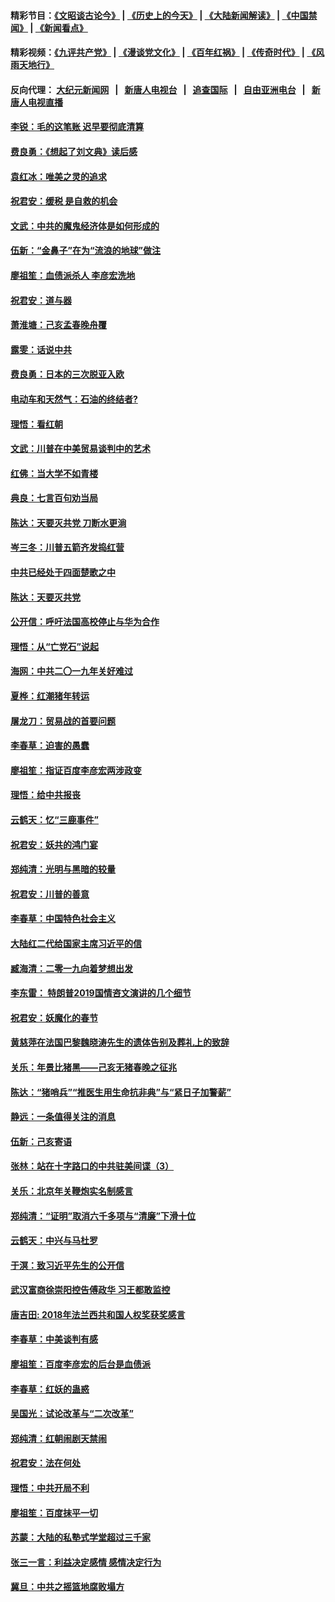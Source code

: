 #### 精彩节目：[《文昭谈古论今》](http://155.138.205.71/wenzhao) | [《历史上的今天》](http://155.138.205.71/today-in-history) | [《大陆新闻解读》](http://155.138.205.71/ntdtv-comedy) | [《中国禁闻》](http://155.138.205.71/ntdtv-news) | [《新闻看点》](http://155.138.205.71/news-insight) 

 #### 精彩视频：[《九评共产党》](http://155.138.205.71:10000/videos/jiuping) | [《漫谈党文化》](http://155.138.205.71:10000/videos/mtdwh) | [《百年红祸》](http://155.138.205.71:10000/videos/bnhh) | [《传奇时代》](http://155.138.205.71:10000/videos/legend) | [《风雨天地行》](http://155.138.205.71:10000/videos/fytdx) 

 #### 反向代理： [大纪元新闻网](http://155.138.205.71:10080/) &nbsp;&nbsp;|&nbsp;&nbsp; [新唐人电视台](http://155.138.205.71:8000/) &nbsp;&nbsp;|&nbsp;&nbsp; [追查国际](http://155.138.205.71:10010/) &nbsp;&nbsp;|&nbsp;&nbsp; [自由亚洲电台](http://155.138.205.71:9800/) &nbsp;&nbsp;|&nbsp;&nbsp; [新唐人电视直播](http://155.138.205.71/) 

#### [李锐：毛的这笔账 迟早要彻底清算](../pages/nsc993/n11054514.md?t=02201537) 

#### [费良勇：《想起了刘文典》读后感](../pages/nsc993/n11054408.md?t=02201537) 

#### [袁红冰：唯美之灵的追求](../pages/nsc993/n11052800.md?t=02201537) 

#### [祝君安：缓税 是自救的机会](../pages/nsc993/n11052714.md?t=02201537) 

#### [文武：中共的魔鬼经济体是如何形成的](../pages/nsc993/n11051908.md?t=02201537) 

#### [伍新：“金鼻子”在为“流浪的地球”做注](../pages/nsc993/n11051603.md?t=02201537) 

#### [廖祖笙：血债派杀人 李彦宏洗地](../pages/nsc993/n11051397.md?t=02201537) 

#### [祝君安：道与器](../pages/nsc993/n11050653.md?t=02201537) 

#### [萧淮塘：己亥孟春晚舟覆](../pages/nsc993/n11050615.md?t=02201537) 

#### [露雯：话说中共](../pages/nsc993/n11050549.md?t=02201537) 

#### [费良勇：日本的三次脱亚入欧](../pages/nsc993/n11050067.md?t=02201537) 

#### [电动车和天然气：石油的终结者?](../pages/nsc993/n11047401.md?t=02201537) 

#### [理悟：看红朝](../pages/nsc993/n11047368.md?t=02201537) 

#### [文武：川普在中美贸易谈判中的艺术](../pages/nsc993/n11047216.md?t=02201537) 

#### [红佛：当大学不如青楼](../pages/nsc993/n11046910.md?t=02201537) 

#### [典良：七言百句劝当局](../pages/nsc993/n11046467.md?t=02201537) 

#### [陈达：天要灭共党 刀断水更淌](../pages/nsc993/n11045758.md?t=02201537) 

#### [岑三冬：川普五箭齐发捣红营](../pages/nsc993/n11045729.md?t=02201537) 

#### [中共已经处于四面楚歌之中](../pages/nsc993/n11044959.md?t=02201537) 

#### [陈达：天要灭共党](../pages/nsc993/n11043924.md?t=02201537) 

#### [公开信：呼吁法国高校停止与华为合作](../pages/nsc993/n11042967.md?t=02201537) 

#### [理悟：从“亡党石”说起](../pages/nsc993/n11042524.md?t=02201537) 

#### [海网：中共二〇一九年关好难过](../pages/nsc993/n11041415.md?t=02201537) 

#### [夏桦：红潮猪年转运](../pages/nsc993/n11041337.md?t=02201537) 

#### [屠龙刀：贸易战的首要问题](../pages/nsc993/n11040283.md?t=02201537) 

#### [李春草：迫害的愚蠢](../pages/nsc993/n11036601.md?t=02201537) 

#### [廖祖笙：指证百度李彦宏两涉政变](../pages/nsc993/n11036579.md?t=02201537) 

#### [理悟：给中共报丧](../pages/nsc993/n11036501.md?t=02201537) 

#### [云鹤天：忆“三鹿事件”](../pages/nsc993/n11036466.md?t=02201537) 

#### [祝君安：妖共的鸿门宴](../pages/nsc993/n11035387.md?t=02201537) 

#### [郑纯清：光明与黑暗的较量](../pages/nsc993/n11035337.md?t=02201537) 

#### [祝君安：川普的善意](../pages/nsc993/n11032077.md?t=02201537) 

#### [李春草：中国特色社会主义](../pages/nsc993/n11032132.md?t=02201537) 

#### [大陆红二代给国家主席习近平的信](../pages/nsc993/n11031995.md?t=02201537) 

#### [臧海清：二零一九向着梦想出发](../pages/nsc993/n11031959.md?t=02201537) 

#### [李东雷： 特朗普2019国情咨文演讲的几个细节](../pages/nsc993/n11031943.md?t=02201537) 

#### [祝君安：妖魔化的春节](../pages/nsc993/n11031747.md?t=02201537) 

#### [黄慈萍在法国巴黎魏晓涛先生的遗体告别及葬礼上的致辞](../pages/nsc993/n11031419.md?t=02201537) 

#### [关乐：年景比猪黑——己亥无猪春晚之征兆](../pages/nsc993/n11031494.md?t=02201537) 

#### [陈达：“猪哨兵”“推医生用生命抗非典”与“紧日子加警薪”](../pages/nsc993/n11027746.md?t=02201537) 

#### [静远：一条值得关注的消息](../pages/nsc993/n11024470.md?t=02201537) 

#### [伍新：己亥寄语](../pages/nsc993/n11024543.md?t=02201537) 

#### [张林：站在十字路口的中共驻美间谍（3）](../pages/nsc993/n11023043.md?t=02201537) 

#### [关乐：北京年关鞭炮实名制感言](../pages/nsc993/n11022630.md?t=02201537) 

#### [郑纯清：“证明”取消六千多项与“清廉”下滑十位](../pages/nsc993/n11022638.md?t=02201537) 

#### [云鹤天：中兴与马杜罗](../pages/nsc993/n11022620.md?t=02201537) 

#### [于溟：致习近平先生的公开信](../pages/nsc993/n11022593.md?t=02201537) 

#### [武汉富商徐崇阳控告傅政华 习王都敢监控](../pages/nsc993/n11022212.md?t=02201537) 

#### [唐吉田: 2018年法兰西共和国人权奖获奖感言](../pages/nsc993/n11021537.md?t=02201537) 

#### [李春草：中美谈判有感](../pages/nsc993/n11019776.md?t=02201537) 

#### [廖祖笙：百度李彦宏的后台是血债派](../pages/nsc993/n11019767.md?t=02201537) 

#### [李春草：红妖的蛊惑](../pages/nsc993/n11017095.md?t=02201537) 

#### [吴国光：试论改革与“二次改革”](../pages/nsc993/n11017055.md?t=02201537) 

#### [郑纯清：红朝闹剧天禁闹](../pages/nsc993/n11017030.md?t=02201537) 

#### [祝君安：法在何处](../pages/nsc993/n11017021.md?t=02201537) 

#### [理悟：中共开局不利](../pages/nsc993/n11016938.md?t=02201537) 

#### [廖祖笙：百度抹平一切](../pages/nsc993/n11014925.md?t=02201537) 

#### [苏蒙：大陆的私塾式学堂超过三千家](../pages/nsc993/n11014334.md?t=02201537) 

#### [张三一言：利益决定感情 感情决定行为](../pages/nsc993/n11012463.md?t=02201537) 

#### [冀旦：中共之摇篮地腐败塌方](../pages/nsc993/n11009533.md?t=02201537) 

